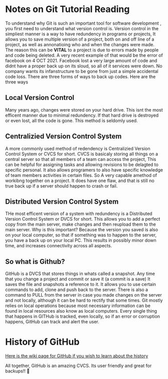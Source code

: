 # Notes on Git Tutorial Reading

To understand why Git is such an important tool for software development , you first need to understand what version control is.
Version control in the simpliest manner is a way to have redundency in programs or projects, It allows you to save multiple version of a project, both on and off line of a project, as well as annonatioing who and when the changes were made. The reason this can be **VITAL** to a project is due to errors made by people and code being deleted. A very recent example of that would be  the error of facebook on 4 OCT 2021. Facebook lost a very large amount of code and didnt have a proper back up on its sloud, so all of it services were down. No company wants its infanstructure to be gone from just a simple accidental code loss. There are three forms of ways to back up codes. Here are the three ways

## Local Version Control
Many years ago, changes were stored on your hard drive. This isnt the most efficent manner due to minimal redundency. If that hard drive is destroyed or even lost, all the code is gone. This method is seldomly used. 

## Centralizied Version Control System
A more commonly used  method of redendency is Centralizied Version Control System or CVCS for short. CVCS is basicaly  storing  all things on a central server so that all members of a team can access the project, This can be helpful for assigning tasks and allowing revisions to be delagted to specific personal. It also allows programers to also have specific knowledge of team members activities in certain files. So A very capable amethod of workibng together on a project. It does have one flaw, and that is still no true back up if a server should happen to crash or fail.

## Distributed Version Control System
THe most efficent version of a  system with redundency is a Distributed Version Control System or DVCS for short. This allows you to add a perfect copy from the main server, make changes and then reupload them to the main server. Why is this important? Because the version you saved is also on your local computer, so that if something was to happen to the server, you have a back up on your local PC. This results in possibly minor down time, and increases connectivity across all aspects. 


## So what is Github?
GitHub is a DVCS that stores things in whats called a snapshot. Any time that you change a project and commit or save it (a commit is a save) It saves the file and snapshots a reference to it. It allows you to use certain commands to add, clone and push back to the server. There is also a command to PULL from the server in case you made changes on the server and not locally, although it can be hard to rectify that some times. Git mostly relies on local operations because most necessary information can be found in local resources also know as local computers. Every single thing that happens in GITHub is tracked, even locally, so if an error or corruption happens, GitHub can track and alert the user. 

# History of GitHub
[Here is the wiki page for GitHub if you wish to learn about the history](https://en.wikipedia.org/wiki/GitHub)







All together, GitHub is an amazing CVCS. Its user friendly  and great for backups!! 💪
